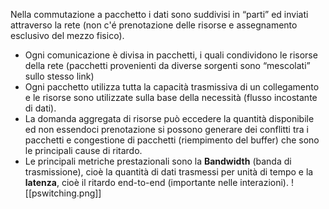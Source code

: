 Nella commutazione a pacchetto i dati sono suddivisi in “parti” ed inviati attraverso la rete (non c'é prenotazione delle risorse e assegnamento esclusivo del mezzo fisico).
- Ogni comunicazione è divisa in pacchetti, i quali condividono le risorse della rete (pacchetti provenienti da diverse sorgenti sono “mescolati” sullo stesso link)
- Ogni pacchetto utilizza tutta la capacità trasmissiva di un collegamento e le risorse sono utilizzate sulla base della necessità (flusso incostante di dati).
- La domanda aggregata di risorse può eccedere la quantità disponibile ed non essendoci prenotazione si possono generare dei conflitti tra i pacchetti e congestione di pacchetti (riempimento del buffer) che sono le principali cause di ritardo.
- Le principali metriche prestazionali sono la **Bandwidth** (banda di trasmissione), cioè la quantità di dati trasmessi per unità di tempo e la **latenza**, cioè il ritardo end-to-end (importante nelle interazioni).
![[pswitching.png]]